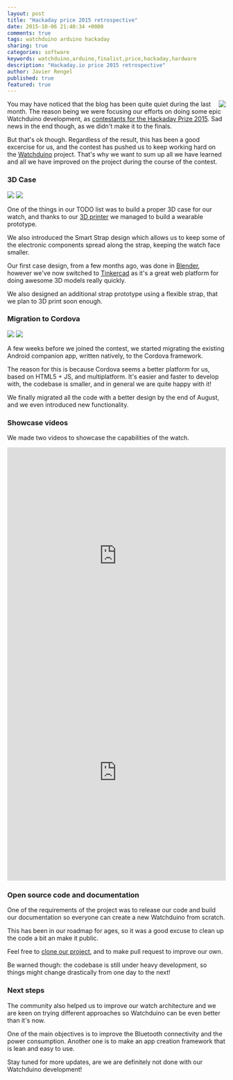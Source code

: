 ```yaml
---
layout: post
title: "Hackaday price 2015 retrospective"
date: 2015-10-06 21:40:34 +0000
comments: true
tags: watchduino arduino hackaday
sharing: true
categories: software
keywords: watchduino,arduino,finalist,price,hackaday,hardware
description: "Hackaday.io price 2015 retrospective"
author: Javier Rengel
published: true
featured: true
---
```


<img src='https://farm1.staticflickr.com/584/21381222983_a64f947c8d_o_d.png' align='right'/>

You may have noticed that the blog has been quite quiet during the last month.
The reason being we were focusing our efforts on doing some epic Watchduino
development, as [contestants for the Hackaday Prize 2015](https://hackaday.io/project/7244-watchduino2).
Sad news in the end though, as we didn't make it to the finals.

But that's ok though. Regardless of the result, this has been a good excercise
for us, and the contest has pushed us to keep working hard on the
[Watchduino](/projects/watchduino2) project. That's why we want to
sum up all we have learned and all we have improved on the project during
the course of the contest.

<!-- more -->

### 3D Case

<img class='screenshot' src='https://farm1.staticflickr.com/760/21814249490_2bfe5bf2b9_z_d.jpg'/>
<img class='screenshot' src='https://farm6.staticflickr.com/5717/21815509489_5531e2b080_z_d.jpg'/>

One of the things in our TODO list was to build a proper 3D case for our watch,
and thanks to our [3D printer](https://twitter.com/rephus/status/571811583602647040) we managed to build a wearable prototype.

We also introduced the Smart Strap design which allows us to keep some of the
electronic components spread along the strap, keeping the watch face smaller.

Our first case design, from a few months ago, was done in [Blender](https://www.blender.org/),
however we've now switched to [Tinkercad](https://tinkercad.com/things/gG641gG1b4c) as it's a great web platform for doing
awesome 3D models really quickly.

We also designed an additional strap prototype using a flexible strap, that we
plan to 3D print soon enough.

### Migration to Cordova

<img class='screenshot' src='https://farm1.staticflickr.com/694/21815557799_9d65cd5172_z_d.jpg'/>
<img class='screenshot' src='https://farm1.staticflickr.com/668/21814312750_9f80cebaa1_b_d.jpg'/>

A few weeks before we joined the contest, we started migrating the existing
Android companion app, written natively, to the Cordova framework.

The reason for this is because Cordova seems a better platform for us, based
on HTML5 + JS, and multiplatform. It's easier and faster to develop with,
the codebase is smaller, and in general we are quite happy with it!

We finally migrated all the code with a better design by the end of August,
and we even introduced new functionality.

### Showcase videos

We made two videos to showcase the capabilities of the watch.

<iframe width="100%" height="500" src="https://www.youtube.com/embed/n-ubg1R2e-A" frameborder="0" allowfullscreen></iframe>

<iframe width="100%" height="500" src="https://www.youtube.com/embed/LVE85OxWGzs" frameborder="0" allowfullscreen></iframe>

### Open source code and documentation

One of the requirements of the project was to release our code and build our
documentation so everyone can create a new Watchduino from scratch.

This has been in our roadmap for ages, so it was a good excuse to clean up
the code a bit an make it public.

Feel free to [clone our project](https://github.com/coconauts/watchduino2), and to make pull request to improve our own.

Be warned though: the codebase is still under heavy development, so things
might change drastically from one day to the next!

### Next steps

The community also helped us to improve our watch architecture and we are keen on
trying different approaches so Watchduino can be even better than it's now.

One of the main objectives is to improve the Bluetooth connectivity and
the power consumption. Another one is to make an app creation framework that is
lean and easy to use.

Stay tuned for more updates, are we are definitely not done with our
Watchduino development!
